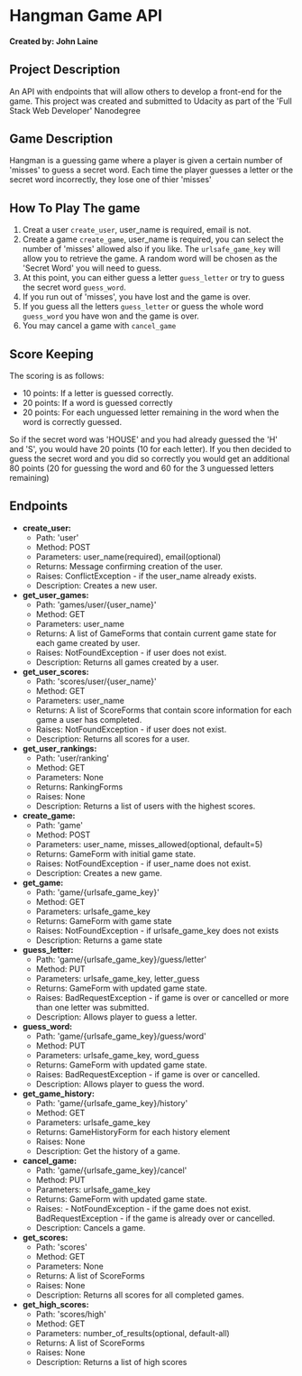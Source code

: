 # Hangman Game API

#### Created by: John Laine


## Project Description
An API with endpoints that will allow others to develop a front-end for the game.
This project was created and submitted to Udacity as part of the 'Full Stack Web Developer' Nanodegree

## Game Description
Hangman is a guessing game where a player is given a certain number of 'misses' to guess a secret word. Each time the player guesses a letter or the secret word incorrectly, they lose one of thier 'misses'

## How To Play The game
1. Creat a user `create_user`, user_name is required, email is not.
2. Create a game `create_game`, user_name is required, you can select the number of 'misses' allowed also if you like. The `urlsafe_game_key` will allow you to retrieve the game.
A random word will be chosen as the 'Secret Word' you will need to guess.
3. At this point, you can either guess a letter `guess_letter` or try to guess the secret word `guess_word`.
4. If you run out of 'misses', you have lost and the game is over.
5. If you guess all the letters `guess_letter` or guess the whole word `guess_word` you have won and the game is over.
6. You may cancel a game with `cancel_game`

## Score Keeping
The scoring is as follows:

- 10 points:
    If a letter is guessed correctly.
- 20 points:
    If a word is guessed correctly
- 20 points:
    For each unguessed letter remaining in the word when the word is correctly guessed.

So if the secret word was 'HOUSE' and you had already guessed the 'H' and 'S', you would have 20 points (10 for each letter). If you then decided to guess the secret word and you did so correctly you would get an additional 80 points (20 for guessing the word and 60 for the 3 unguessed letters remaining)

## Endpoints

- **create_user:**
    - Path: 'user'
    - Method: POST
    - Parameters: user_name(required), email(optional)
    - Returns: Message confirming creation of the user.
    - Raises: ConflictException - if the user_name already exists.
    - Description: Creates a new user.
- **get_user_games:**
    - Path: 'games/user/{user_name}'
    - Method: GET
    - Parameters: user_name
    - Returns: A list of GameForms that contain current game state for each game created by user.
    - Raises: NotFoundException - if user does not exist.
    - Description: Returns all games created by a user.
- **get_user_scores:**
    - Path: 'scores/user/{user_name}'
    - Method: GET
    - Parameters: user_name
    - Returns: A list of ScoreForms that contain score information for each game a user has completed.
    - Raises: NotFoundException - if user does not exist.
    - Description: Returns all scores for a user.
- **get_user_rankings:**
    - Path: 'user/ranking'
    - Method: GET
    - Parameters: None
    - Returns: RankingForms
    - Raises: None
    - Description: Returns a list of users with the highest scores.
- **create_game:**
    - Path: 'game'
    - Method: POST
    - Parameters: user_name, misses_allowed(optional, default=5)
    - Returns: GameForm with initial game state.
    - Raises: NotFoundException - if user_name does not exist.
    - Description: Creates a new game.
- **get_game:**
    - Path: 'game/{urlsafe_game_key}'
    - Method: GET
    - Parameters: urlsafe_game_key
    - Returns: GameForm with game state
    - Raises: NotFoundException - if urlsafe_game_key does not exists
    - Description: Returns a game state
- **guess_letter:**
    - Path: 'game/{urlsafe_game_key}/guess/letter'
    - Method: PUT
    - Parameters: urlsafe_game_key, letter_guess
    - Returns: GameForm with updated game state.
    - Raises: BadRequestException - if game is over or cancelled or more than one letter was submitted.
    - Description: Allows player to guess a letter.
- **guess_word:**
    - Path: 'game/{urlsafe_game_key}/guess/word'
    - Method: PUT
    - Parameters: urlsafe_game_key, word_guess
    - Returns: GameForm with updated game state.
    - Raises: BadRequestException - if game is over or cancelled.
    - Description: Allows player to guess the word.
- **get_game_history:**
    - Path: 'game/{urlsafe_game_key}/history'
    - Method: GET
    - Parameters: urlsafe_game_key
    - Returns: GameHistoryForm for each history element
    - Raises: None
    - Description: Get the history of a game.
- **cancel_game:**
    - Path: 'game/{urlsafe_game_key}/cancel'
    - Method: PUT
    - Parameters: urlsafe_game_key
    - Returns: GameForm with updated game state.
    - Raises: - NotFoundException - if the game does not exist. BadRequestException - if the game is already over or cancelled.
    - Description: Cancels a game.
- **get_scores:**
    - Path: 'scores'
    - Method: GET
    - Parameters: None
    - Returns: A list of ScoreForms
    - Raises: None
    - Description: Returns all scores for all completed games.
- **get_high_scores:**
    - Path: 'scores/high'
    - Method: GET
    - Parameters: number_of_results(optional, default-all)
    - Returns: A list of ScoreForms
    - Raises: None
    - Description: Returns a list of high scores